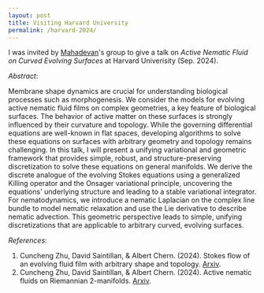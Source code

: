 ```yaml
---
layout: post
title: Visiting Harvard University
permalink: /harvard-2024/
---
```

I was invited by [Mahadevan](https://softmath.seas.harvard.edu)'s group to give a talk on *Active Nematic Fluid on Curved Evolving Surfaces* at Harvard Univerisity (Sep. 2024). 

*Abstract*:

Membrane shape dynamics are crucial for understanding biological processes such as morphogenesis. We consider the models for evolving active nematic fluid films on complex geometries, a key feature of biological surfaces. The behavior of active matter on these surfaces is strongly influenced by their curvature and topology. While the governing differential equations are well-known in flat spaces, developing algorithms to solve these equations on surfaces with arbitrary geometry and topology remains challenging. In this talk, I will present a unifying variational and geometric framework that provides simple, robust, and structure-preserving discretization to solve these equations on general manifolds. We derive the discrete analogue of the evolving Stokes equations using a generalized Killing operator and the Onsager variational principle, uncovering the equations' underlying structure and leading to a stable variational integrator. For nematodynamics, we introduce a nematic Laplacian on the complex line bundle to model nematic relaxation and use the Lie derivative to describe nematic advection. This geometric perspective leads to simple, unifying discretizations that are applicable to arbitrary curved, evolving surfaces.

*References*: 
1. Cuncheng Zhu, David Saintillan, & Albert Chern. (2024). Stokes flow of an evolving fluid film with arbitrary shape and topology. [Arxiv](https://arxiv.org/abs/2407.14025).
2. Cuncheng Zhu, David Saintillan, & Albert Chern. (2024). Active nematic fluids on Riemannian 2-manifolds. [Arxiv](https://arxiv.org/abs/2405.06044).